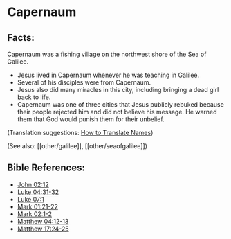 # Capernaum #

## Facts: ##

Capernaum was a fishing village on the northwest shore of the Sea of Galilee.

 * Jesus lived in Capernaum whenever he was teaching in Galilee.
 * Several of his disciples were from Capernaum.
 * Jesus also did many miracles in this city, including bringing a dead girl back to life.
 * Capernaum was one of three cities that Jesus publicly rebuked because their people rejected him and did not believe his message. He warned them that God would punish them for their unbelief.

(Translation suggestions: [How to Translate Names](en/ta-vol1/translate/man/translate-names))

(See also: [[other/galilee]], [[other/seaofgalilee]])

## Bible References: ##

* [John 02:12](en/tn/jhn/help/02/12)
* [Luke 04:31-32](en/tn/luk/help/04/31)
* [Luke 07:1](en/tn/luk/help/07/01)
* [Mark 01:21-22](en/tn/mrk/help/01/21)
* [Mark 02:1-2](en/tn/mrk/help/02/01)
* [Matthew 04:12-13](en/tn/mat/help/04/12)
* [Matthew 17:24-25](en/tn/mat/help/17/24)